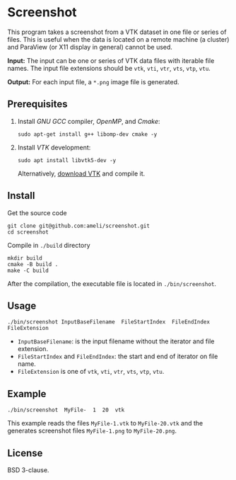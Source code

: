 # Screenshot

This program takes a screenshot from a VTK dataset in one file or series of files. This is useful when the data is located on a remote machine (a cluster) and ParaView (or X11 display in general) cannot be used.

**Input:** The input can be one or series of VTK data files with iterable file names. The input file extensions should be ``vtk``, ``vti``, ``vtr``, ``vts``, ``vtp``, ``vtu``.

**Output:** For each input file, a ``*.png`` image file is generated.

## Prerequisites

1. Install *GNU GCC* compiler, *OpenMP*, and *Cmake*:

       sudo apt-get install g++ libomp-dev cmake -y

2. Install *VTK* development:

       sudo apt install libvtk5-dev -y

   Alternatively, [download VTK](https://vtk.org/download/) and compile it.

## Install

Get the source code

    git clone git@github.com:ameli/screenshot.git
    cd screenshot
	
Compile in ``./build`` directory

    mkdir build
    cmake -B build .
    make -C build
	
After the compilation, the executable file is located in ``./bin/screenshot``.

## Usage

    ./bin/screenshot InputBaseFilename  FileStartIndex  FileEndIndex FileExtension

* ``InputBaseFilename``: is the input filename without the iterator and file extension.
* ``FileStartIndex`` and ``FileEndIndex``: the start and end of iterator on file name.
* ``FileExtension`` is one of ``vtk``, ``vti``, ``vtr``, ``vts``, ``vtp``, ``vtu``.

## Example

    ./bin/screenshot  MyFile-  1  20  vtk

This example reads the files ``MyFile-1.vtk`` to ``MyFile-20.vtk`` and the generates screenshot files ``MyFile-1.png`` to ``MyFile-20.png``.

## License

BSD 3-clause.
